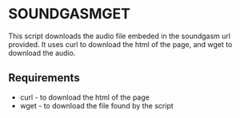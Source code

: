 # SOUNDGASMGET

This script downloads the audio file embeded in the soundgasm url provided. It uses curl to download the html of the page, and wget to download the audio.

## Requirements
* curl - to download the html of the page
* wget - to download the file found by the script
